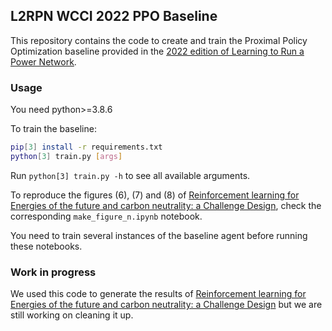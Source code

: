 ## L2RPN WCCI 2022 PPO Baseline

This repository contains the code to create and train the Proximal Policy Optimization baseline
provided in the [2022 edition of Learning to Run a Power Network](https://codalab.lisn.upsaclay.fr/competitions/5410).


### Usage
You need python>=3.8.6

To train the baseline:
```bash
pip[3] install -r requirements.txt
python[3] train.py [args]
```
Run `python[3] train.py -h` to see all available arguments.

To reproduce the figures (6), (7) and (8) of 
[Reinforcement learning for Energies of the future and carbon neutrality: a Challenge Design](https://arxiv.org/abs/2207.10330),
check the corresponding `make_figure_n.ipynb` notebook.

You need to train several instances of the baseline agent before
running these notebooks.

### Work in progress
We used this code to generate the results of
[Reinforcement learning for Energies of the future and carbon neutrality: a Challenge Design](https://arxiv.org/abs/2207.10330)
but we are still working on cleaning it up.
